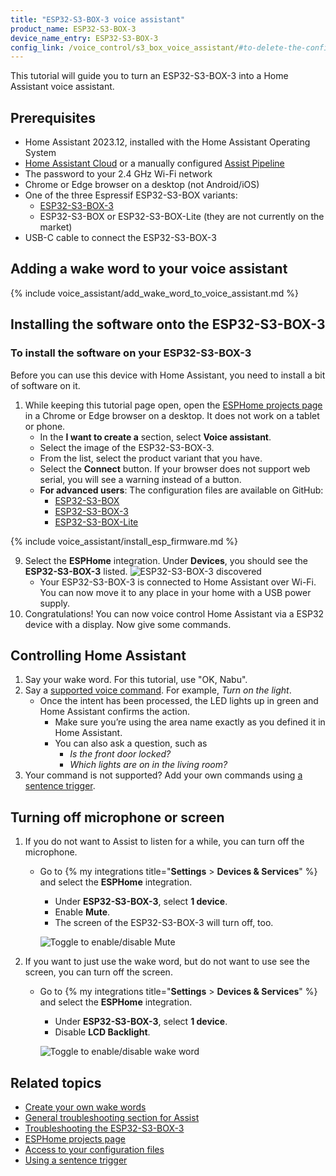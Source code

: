 ```yaml
---
title: "ESP32-S3-BOX-3 voice assistant"
product_name: ESP32-S3-BOX-3
device_name_entry: ESP32-S3-BOX-3
config_link: /voice_control/s3_box_voice_assistant/#to-delete-the-configuration-from-esphome
---
```


This tutorial will guide you to turn an ESP32-S3-BOX-3 into a Home Assistant voice assistant.

<lite-youtube videoid="erf7HqTwCGs" videotitle="Okay Nabu! Open-source voice assistant running on an Espressif ESP32-S3-Box-3
"></lite-youtube>

## Prerequisites

- Home Assistant 2023.12, installed with the Home Assistant Operating System
- [Home Assistant Cloud](https://www.nabucasa.com) or a manually configured [Assist Pipeline](/voice_control/voice_remote_local_assistant)
- The password to your 2.4&nbsp;GHz Wi-Fi network
- Chrome or Edge browser on a desktop (not Android/iOS)
- One of the three Espressif ESP32-S3-BOX variants:
  - [ESP32-S3-BOX-3](https://www.aliexpress.us/item/1005005920207976.html?gatewayAdapt=4itemAdapt)
  - ESP32-S3-BOX or ESP32-S3-BOX-Lite (they are not currently on the market)
- USB-C cable to connect the ESP32-S3-BOX-3

## Adding a wake word to your voice assistant

{% include voice_assistant/add_wake_word_to_voice_assistant.md %}

## Installing the software onto the ESP32-S3-BOX-3

### To install the software on your ESP32-S3-BOX-3

Before you can use this device with Home Assistant, you need to install a bit of software on it.

1. While keeping this tutorial page open, open the [ESPHome projects page](https://esphome.io/projects/index.html) in a Chrome or Edge browser on a desktop. It does not work on a tablet or phone.
   - In the **I want to create a** section, select **Voice assistant**.
   - Select the image of the ESP32-S3-BOX-3.
   - From the list, select the product variant that you have.
   - Select the **Connect** button. If your browser does not support web serial, you will see a warning instead of a button.
   - **For advanced users**: The configuration files are available on GitHub:
     - [ESP32-S3-BOX](https://github.com/esphome/firmware/blob/main/voice-assistant/esp32-s3-box.yaml)
     - [ESP32-S3-BOX-3](https://github.com/esphome/firmware/blob/main/voice-assistant/esp32-s3-box-3.yaml)
     - [ESP32-S3-BOX-Lite](https://github.com/esphome/firmware/blob/main/voice-assistant/esp32-s3-box-lite.yaml)

{% include voice_assistant/install_esp_firmware.md %}

9.  Select the **ESPHome** integration. Under **Devices**, you should see the **ESP32-S3-BOX-3** listed.
   ![ESP32-S3-BOX-3 discovered](/images/assist/m5stack-atom-echo-discovered-new-03.png)
    - Your ESP32-S3-BOX-3 is connected to Home Assistant over Wi-Fi. You can now move it to any place in your home with a USB power supply.
10.   Congratulations! You can now voice control Home Assistant via a ESP32 device with a display. Now give some commands.

## Controlling Home Assistant

1. Say your wake word. For this tutorial, use "OK, Nabu".
2. Say a [supported voice command](/voice_control/builtin_sentences/). For example, *Turn on the light*.
   - Once the intent has been processed, the LED lights up in green and Home Assistant confirms the action.
      - Make sure you’re using the area name exactly as you defined it in Home Assistant.
      - You can also ask a question, such as
          - *Is the front door locked?*
          - *Which lights are on in the living room?*
3. Your command is not supported? Add your own commands using [a sentence trigger](/voice_control/custom_sentences/).

## Turning off microphone or screen

1. If you do not want to Assist to listen for a while, you can turn off the microphone.
   - Go to {% my integrations title="**Settings** > **Devices & Services**" %} and select the **ESPHome** integration.
      - Under **ESP32-S3-BOX-3**, select **1 device**.
      - Enable **Mute**.
      - The screen of the ESP32-S3-BOX-3 will turn off, too.
   
      ![Toggle to enable/disable Mute](/images/assist/wake_word_disable.png)
2. If you want to just use the wake word, but do not want to use see the screen, you can turn off the screen.
   - Go to {% my integrations title="**Settings** > **Devices & Services**" %} and select the **ESPHome** integration.
     - Under **ESP32-S3-BOX-3**, select **1 device**.
     - Disable **LCD Backlight**.
   
      ![Toggle to enable/disable wake word](/images/assist/s3-box-disable-screen.png)

## Related topics

- [Create your own wake words](/voice_control/create_wake_word/)
- [General troubleshooting section for Assist](/voice_control/troubleshooting/)
- [Troubleshooting the ESP32-S3-BOX-3](/voice_control/troubleshooting_the_s3_box/)
- [ESPHome projects page](https://esphome.io/projects/index.html)
- [Access to your configuration files](/common-tasks/os/#configuring-access-to-files)
- [Using a sentence trigger](/voice_control/custom_sentences/)
